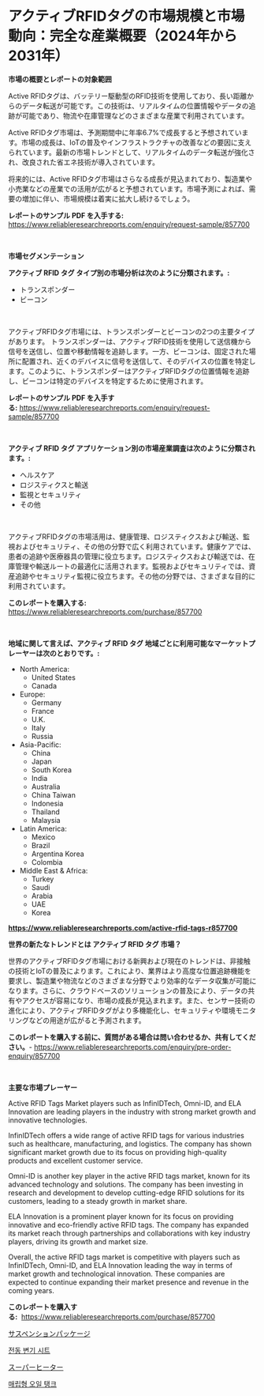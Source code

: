 <p><h1>アクティブRFIDタグの市場規模と市場動向：完全な産業概要（2024年から2031年）</h1></p><p><strong>市場の概要とレポートの対象範囲</strong></p>
<p><p>Active RFIDタグは、バッテリー駆動型のRFID技術を使用しており、長い距離からのデータ転送が可能です。この技術は、リアルタイムの位置情報やデータの追跡が可能であり、物流や在庫管理などのさまざまな産業で利用されています。</p><p>Active RFIDタグ市場は、予測期間中に年率6.7%で成長すると予想されています。市場の成長は、IoTの普及やインフラストラクチャの改善などの要因に支えられています。最新の市場トレンドとして、リアルタイムのデータ転送が強化され、改良された省エネ技術が導入されています。</p><p>将来的には、Active RFIDタグ市場はさらなる成長が見込まれており、製造業や小売業などの産業での活用が広がると予想されています。市場予測によれば、需要の増加に伴い、市場規模は着実に拡大し続けるでしょう。</p></p>
<p><strong>レポートのサンプル PDF を入手する:</strong> <a href="https://www.reliableresearchreports.com/enquiry/request-sample/857700">https://www.reliableresearchreports.com/enquiry/request-sample/857700</a></p>
<p>&nbsp;</p>
<p><strong>市場セグメンテーション</strong></p>
<p><strong>アクティブ RFID タグ タイプ別の市場分析は次のように分類されます。:</strong></p>
<p><ul><li>トランスポンダー</li><li>ビーコン</li></ul></p>
<p>&nbsp;</p>
<p><p>アクティブRFIDタグ市場には、トランスポンダーとビーコンの2つの主要タイプがあります。 トランスポンダーは、アクティブRFID技術を使用して送信機から信号を送信し、位置や移動情報を追跡します。一方、ビーコンは、固定された場所に配置され、近くのデバイスに信号を送信して、そのデバイスの位置を特定します。このように、トランスポンダーはアクティブRFIDタグの位置情報を追跡し、ビーコンは特定のデバイスを特定するために使用されます。</p></p>
<p><strong>レポートのサンプル PDF を入手する:</strong>&nbsp;<a href="https://www.reliableresearchreports.com/enquiry/request-sample/857700">https://www.reliableresearchreports.com/enquiry/request-sample/857700</a></p>
<p>&nbsp;</p>
<p><strong> アクティブ RFID タグ アプリケーション別の市場産業調査は次のように分類されます。:</strong></p>
<p><ul><li>ヘルスケア</li><li>ロジスティクスと輸送</li><li>監視とセキュリティ</li><li>その他</li></ul></p>
<p>&nbsp;</p>
<p><p>アクティブRFIDタグの市場活用は、健康管理、ロジスティクスおよび輸送、監視およびセキュリティ、その他の分野で広く利用されています。健康ケアでは、患者の追跡や医療器具の管理に役立ちます。ロジスティクスおよび輸送では、在庫管理や輸送ルートの最適化に活用されます。監視およびセキュリティでは、資産追跡やセキュリティ監視に役立ちます。その他の分野では、さまざまな目的に利用されています。</p></p>
<p><strong>このレポートを購入する:</strong>&nbsp; <a href="https://www.reliableresearchreports.com/purchase/857700">https://www.reliableresearchreports.com/purchase/857700</a></p>
<p>&nbsp;</p>
<p><strong>地域に関して言えば、アクティブ RFID タグ 地域ごとに利用可能なマーケットプレーヤーは次のとおりです。:</strong></p>
<p><ul>
    <li>
        North America:
        <ul>
            <li>United States</li>
            <li>Canada</li>
        </ul>
    </li>
    <li>
        Europe:
        <ul>
            <li>Germany</li>
            <li>France</li>
            <li>U.K.</li>
            <li>Italy</li>
            <li>Russia</li>
        </ul>
    </li>
    <li>
        Asia-Pacific:
        <ul>
            <li>China</li>
            <li>Japan</li>
            <li>South Korea</li>
            <li>India</li>
            <li>Australia</li>
            <li>China Taiwan</li>
            <li>Indonesia</li>
            <li>Thailand</li>
            <li>Malaysia</li>
        </ul>
    </li>
    <li>
        Latin America:
        <ul>
            <li>Mexico</li>
            <li>Brazil</li>
            <li>Argentina Korea</li>
            <li>Colombia</li>
        </ul>
    </li>
    <li>
        Middle East & Africa:
        <ul>
            <li>Turkey</li>
            <li>Saudi</li>
            <li>Arabia</li>
            <li>UAE</li>
            <li>Korea</li>
        </ul>
    </li>
    </ul></p>
<p><strong><a href="https://www.reliableresearchreports.com/active-rfid-tags-r857700">https://www.reliableresearchreports.com/active-rfid-tags-r857700</a></strong>&nbsp;</p>
<p><strong>世界の新たなトレンドとは アクティブ RFID タグ 市場？</strong></p>
<p><p>世界のアクティブRFIDタグ市場における新興および現在のトレンドは、非接触の技術とIoTの普及によります。これにより、業界はより高度な位置追跡機能を要求し、製造業や物流などのさまざまな分野でより効率的なデータ収集が可能になります。さらに、クラウドベースのソリューションの普及により、データの共有やアクセスが容易になり、市場の成長が見込まれます。また、センサー技術の進化により、アクティブRFIDタグがより多機能化し、セキュリティや環境モニタリングなどの用途が広がると予測されます。</p></p>
<p><strong>このレポートを購入する前に、質問がある場合は問い合わせるか、共有してください。</strong>- <a href="https://www.reliableresearchreports.com/enquiry/pre-order-enquiry/857700">https://www.reliableresearchreports.com/enquiry/pre-order-enquiry/857700</a></p>
<p>&nbsp;</p>
<p><strong>主要な市場プレーヤー</strong></p>
<p><p>Active RFID Tags Market players such as InfinIDTech, Omni-ID, and ELA Innovation are leading players in the industry with strong market growth and innovative technologies. </p><p>InfinIDTech offers a wide range of active RFID tags for various industries such as healthcare, manufacturing, and logistics. The company has shown significant market growth due to its focus on providing high-quality products and excellent customer service.</p><p>Omni-ID is another key player in the active RFID tags market, known for its advanced technology and solutions. The company has been investing in research and development to develop cutting-edge RFID solutions for its customers, leading to a steady growth in market share.</p><p>ELA Innovation is a prominent player known for its focus on providing innovative and eco-friendly active RFID tags. The company has expanded its market reach through partnerships and collaborations with key industry players, driving its growth and market size.</p><p>Overall, the active RFID tags market is competitive with players such as InfinIDTech, Omni-ID, and ELA Innovation leading the way in terms of market growth and technological innovation. These companies are expected to continue expanding their market presence and revenue in the coming years.</p></p>
<p><strong>このレポートを購入する:</strong>&nbsp;&nbsp;<a href="https://www.reliableresearchreports.com/purchase/857700">https://www.reliableresearchreports.com/purchase/857700</a></p>
<p><p><a href="https://medium.com/@rocklobster885/%E3%82%B5%E3%82%B9%E3%83%9A%E3%83%B3%E3%82%B7%E3%83%A7%E3%83%B3%E3%83%91%E3%83%83%E3%82%B1%E3%83%BC%E3%82%B8%E3%83%B3%E3%82%B0%E5%B8%82%E5%A0%B4%E3%81%AF-%E3%82%B7%E3%82%A7%E3%82%A2-%E3%82%B5%E3%82%A4%E3%82%BA-%E3%81%9D%E3%81%97%E3%81%A62031%E5%B9%B4%E3%81%BE%E3%81%A7%E3%81%AE%E4%BA%88%E6%B8%AC%E3%81%AB%E7%84%A6%E7%82%B9%E3%82%92%E5%BD%93%E3%81%A6%E3%81%A6%E3%81%84%E3%81%BE%E3%81%99-2b6ef1098797">サスペンションパッケージ</a></p><p><a href="https://medium.com/@cezarymarciniak2022/%EC%A0%84%EA%B8%B0-%ED%99%94%EC%9E%A5%EC%8B%A4-%EC%A2%8C%EB%B3%80-%EC%8B%9C%EC%9E%A5-%EC%84%B1%EA%B3%B5%EC%A0%81%EC%9D%B8-%EB%B9%84%EC%A6%88%EB%8B%88%EC%8A%A4-%EC%A0%84%EB%9E%B5%EC%9D%98-%EC%97%B4%EC%87%A0-2031%EB%85%84%EA%B9%8C%EC%A7%80-%EC%98%88%EC%B8%A1-52f0f56682ec">전동 변기 시트</a></p><p><a href="https://medium.com/@kaitlensen45645/%E6%97%A5%E6%9C%AC%E8%AA%9E%E8%A8%B3-%E3%82%B9%E3%83%BC%E3%83%91%E3%83%BC%E3%83%92%E3%83%BC%E3%82%BF%E3%83%BC%E5%B8%82%E5%A0%B4-%E3%82%BF%E3%82%A4%E3%83%97-%E3%82%A2%E3%83%97%E3%83%AA%E3%82%B1%E3%83%BC%E3%82%B7%E3%83%A7%E3%83%B3-%E5%9C%B0%E7%90%86%E3%81%AB%E9%96%A2%E3%81%99%E3%82%8B%E5%8C%85%E6%8B%AC%E7%9A%84%E3%81%AA%E8%A9%95%E4%BE%A1-e0077bd1a676">スーパーヒーター</a></p><p><a href="https://medium.com/@edaunhshhs/%EB%AC%BB%ED%9E%8C-%EC%84%9D%EC%9C%A0-%ED%83%B1%ED%81%AC-%EC%8B%9C%EC%9E%A5-%EA%B7%9C%EB%AA%A8-%EC%97%B0%ED%8F%89%EA%B7%A0-%EC%84%B1%EC%9E%A5%EB%A5%A0-cagr-%ED%8A%B8%EB%A0%8C%EB%93%9C-2024-2030-a286edc8cfd9">매립형 오일 탱크</a></p></p>